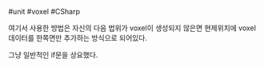 #unit #voxel #CSharp 

여기서 사용한 방법은 자신의 다음 법위가 voxel이 생성되지 않은면
현제위치에 voxel데이터를 한쪽면만 추가하는 방식으로 되어있다.

그냥 일반적인 if문을 상요했다.